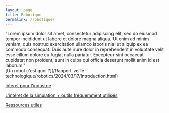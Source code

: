```yaml
---
layout: page
title: Robotique
permalink: /robotique/
---
```

<link rel="stylesheet" href="https://picorba.github.io/Rapport-veille-technologique/assets/css/theme_dark.css">
<div class="texte">
"Lorem ipsum dolor sit amet, consectetur adipiscing elit, sed do eiusmod tempor incididunt ut labore et dolore magna aliqua. Ut enim ad minim veniam, quis nostrud exercitation ullamco laboris nisi ut aliquip ex ea commodo consequat. Duis aute irure dolor in reprehenderit in voluptate velit esse cillum dolore eu fugiat nulla pariatur. Excepteur sint occaecat cupidatat non proident, sunt in culpa qui officia deserunt mollit anim id est laborum."
</div>
[Un robot c'est quoi ?](/Rapport-veille-technologique/robotics/2024/03/17/Introduction.html)

[Interet pour l'industrie](/Rapport-veille-technologique/robotics/2024/03/17/industrie.html)

[L'intérèt de la simulation + outils fréquemment utilisés](/Rapport-veille-technologique/robotics/2024/03/17/simulation.html)

[Ressources utiles](/Rapport-veille-technologique/robotics/2024/03/17/ressources.html)